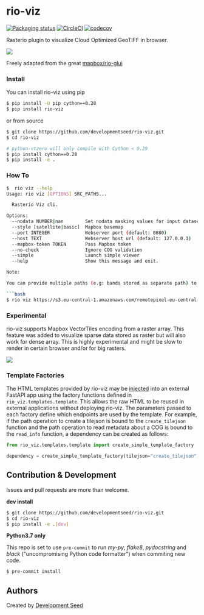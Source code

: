 # rio-viz

[![Packaging status](https://badge.fury.io/py/rio-viz.svg)](https://badge.fury.io/py/rio-viz)
[![CircleCI](https://circleci.com/gh/developmentseed/rio-viz.svg?style=svg)](https://circleci.com/gh/developmentseed/rio-viz)
[![codecov](https://codecov.io/gh/developmentseed/rio-viz/branch/master/graph/badge.svg?token=MVVL228Lug)](https://codecov.io/gh/developmentseed/rio-viz)

Rasterio plugin to visualize Cloud Optimized GeoTIFF in browser.

![](https://user-images.githubusercontent.com/10407788/60689165-78be7780-9e88-11e9-84b9-9a3602156ef2.jpg)


Freely adapted from the great [mapbox/rio-glui](https://github.com/mapbox/rio-glui)

### Install

You can install rio-viz using pip

```bash 
$ pip install -U pip cython==0.28
$ pip install rio-viz
```

or from source

```bash
$ git clone https://github.com/developmentseed/rio-viz.git
$ cd rio-viz

# python-vtzero will only compile with Cython < 0.29
$ pip install cython==0.28
$ pip install -e .
```

### How To

```bash 
$  rio viz --help
Usage: rio viz [OPTIONS] SRC_PATHS...

  Rasterio Viz cli.

Options:
  --nodata NUMBER|nan        Set nodata masking values for input dataset.
  --style [satellite|basic]  Mapbox basemap
  --port INTEGER             Webserver port (default: 8080)
  --host TEXT                Webserver host url (default: 127.0.0.1)
  --mapbox-token TOKEN       Pass Mapbox token
  --no-check                 Ignore COG validation
  --simple                   Launch simple viewer
  --help                     Show this message and exit.

Note: 

You can provide multiple paths (e.g: bands stored as separate path) to rio-viz:

```bash
$ rio viz https://s3.eu-central-1.amazonaws.com/remotepixel-eu-central-1/sentinel-s2-l1c/tiles/18/T/XR/2019/4/21/0/B0{4,3,2}.tif
```

### Experimental 

rio-viz supports Mapbox VectorTiles encoding from a raster array. This feature was added to visualize sparse data stored as raster but will also work for dense array. This is highly experimental and might be slow to render in certain browser and/or for big rasters.

![](https://user-images.githubusercontent.com/10407788/56853984-4713b800-68fd-11e9-86a2-efbb041daeb0.gif)


### Template Factories
The HTML templates provided by rio-viz may be [injected](https://fastapi.tiangolo.com/tutorial/dependencies/) into an
external FastAPI app using the factory functions defined in `rio_viz.templates.template`.  This allows the raw HTML to
be reused in external applications without deploying rio-viz.  The parameters passed to each factory define which
endpoints are used by the template.  For example, if the path operation to create a tilejson is bound to the
`create_tilejson` function and the path operation to read metadata about a COG is bound to the `read_info` function, a
dependency can be created as follows:

```python
from rio_viz.templates.template import create_simple_template_factory

dependency = create_simple_template_factory(tilejson="create_tilejson", info="read_info")
```

## Contribution & Development

Issues and pull requests are more than welcome.

**dev install**

```bash
$ git clone https://github.com/developmentseed/rio-viz.git
$ cd rio-viz
$ pip install -e .[dev]
```

**Python3.7 only**

This repo is set to use `pre-commit` to run *my-py*, *flake8*, *pydocstring* and *black* ("uncompromising Python code formatter") when commiting new code.

```bash
$ pre-commit install
```

## Authors
Created by [Development Seed](<http://developmentseed.org>)

